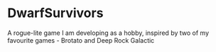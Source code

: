 # DwarfSurvivors
 
A rogue-lite game I am developing as a hobby, inspired by two of my favourite games - Brotato and Deep Rock Galactic
